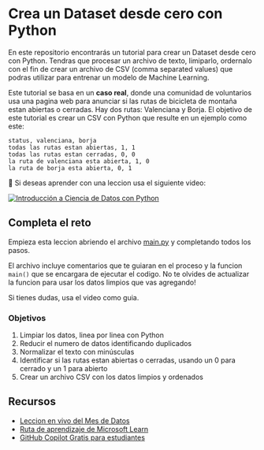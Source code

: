 # Crea un Dataset desde cero con Python
En este repositorio encontrarás un tutorial para crear un Dataset desde cero con Python. Tendras que procesar un archivo de texto, limiparlo, ordernalo con el fin de crear un archivo de CSV (comma separated values) que podras utilizar para entrenar un modelo de Machine Learning.

Este tutorial se basa en un **caso real**, donde una comunidad de voluntarios usa una pagina web para anunciar si las rutas de bicicleta de montaña estan abiertas o cerradas. Hay dos rutas: Valenciana y Borja. El objetivo de este tutorial es crear un CSV con Python que resulte en un ejemplo como este:

```csv
status, valenciana, borja
todas las rutas estan abiertas, 1, 1
todas las rutas estan cerradas, 0, 0
la ruta de valenciana esta abierta, 1, 0
la ruta de borja esta abierta, 0, 1
```

🤔 Si deseas aprender con una leccion usa el siguiente video:

[![Introducción a Ciencia de Datos con Python](https://img.youtube.com/vi/zQ_AA5u4pOU/0.jpg)](https://youtu.be/zQ_AA5u4pOU "Introducción a Ciencia de Datos con Python")

## Completa el reto

Empieza esta leccion abriendo el archivo [main.py](./main.py) y completando todos los pasos.

El archivo incluye comentarios que te guiaran en el proceso y la funcion `main()` que se encargara de ejecutar el codigo. No te olvides de actualizar la funcion para usar los datos limpios que vas agregando!

Si tienes dudas, usa el video como guia.

### Objetivos

1. Limpiar los datos, linea por linea con Python
2. Reducir el numero de datos identificando duplicados
3. Normalizar el texto con minúsculas 
4. Identificar si las rutas estan abiertas o cerradas, usando un 0 para cerrado y un 1 para abierto
5. Crear un archivo CSV con los datos limpios y ordenados


## Recursos

- [Leccion en vivo del Mes de Datos](https://youtu.be/zQ_AA5u4pOU)
- [Ruta de aprendizaje de Microsoft Learn](https://learn.microsoft.com/es-es/training/paths/beginner-python/?WT.mc_id=academic-0000-alfredodeza)
- [GitHub Copilot Gratis para estudiantes](https://aka.ms/Copilot4Students)